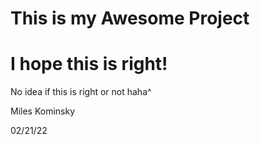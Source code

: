 # This is my Awesome Project <h1> I hope this is right!
No idea if this is right or not haha^

Miles Kominsky 

02/21/22